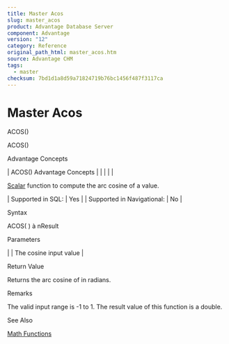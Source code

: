 ```yaml
---
title: Master Acos
slug: master_acos
product: Advantage Database Server
component: Advantage
version: "12"
category: Reference
original_path_html: master_acos.htm
source: Advantage CHM
tags:
  - master
checksum: 7bd1d1a8d59a71824719b76bc1456f487f3117ca
---
```


# Master Acos

ACOS()

ACOS()

Advantage Concepts

| ACOS()  Advantage Concepts |  |  |  |  |

[Scalar](master_supported_scalar_functions.md) function to compute the arc cosine of a value.

| Supported in SQL: | Yes |
| Supported in Navigational: | No |

Syntax

ACOS( <nValue> ) à nResult

Parameters

| <nValue> | The cosine input value |

Return Value

Returns the arc cosine of <nValue> in radians.

Remarks

The valid input range is -1 to 1. The result value of this function is a double.

See Also

[Math Functions](master_math_functions.md)
